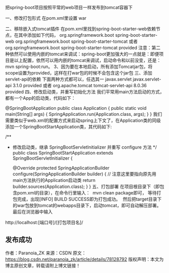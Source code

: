把spring-boot项目按照平常的web项目一样发布到tomcat容器下

一、修改打包形式
在pom.xml里设置 <packaging>war</packaging>

二、移除嵌入式tomcat插件
在pom.xml里找到spring-boot-starter-web依赖节点，在其中添加如下代码，
<dependency>
    <groupId>org.springframework.boot</groupId>
    <artifactId>spring-boot-starter-web</artifactId>
    <!-- 移除嵌入式tomcat插件 -->
    <exclusions>
        <exclusion>
            <groupId>org.springframework.boot</groupId>
            <artifactId>spring-boot-starter-tomcat</artifactId>
        </exclusion>
    </exclusions>
</dependency>
或者
<dependency>
        <groupId>org.springframework.boot</groupId>
        <artifactId>spring-boot-starter-tomcat</artifactId>
        <scope>provided</scope>
</dependency>
注意：第二种依然可以使用内嵌的tomcat来调试：spring-boot更加强大的一点就是：即便项目是以上配置，依然可以用内嵌的tomcat来调试，启动命令和以前没变，还是：mvn spring-boot:run。
3、因为要在本地启动，所有添加Tomcatjar包，将scope设置为provided，这样在打war包的时候不会包含这个jar包
三、添加servlet-api的依赖
下面两种方式都可以，任选其一
<dependency>
    <groupId>javax.servlet</groupId>
    <artifactId>javax.servlet-api</artifactId>
    <version>3.1.0</version>
    <scope>provided</scope>
</dependency>
或者
<dependency>
    <groupId>org.apache.tomcat</groupId>
    <artifactId>tomcat-servlet-api</artifactId>
    <version>8.0.36</version>
    <scope>provided</scope>
</dependency>
四、修改启动类，并重写初始化方法
我们平常用main方法启动的方式，都有一个App的启动类，代码如下：

@SpringBootApplication
public class Application {
    public static void main(String[] args) {
        SpringApplication.run(Application.class, args);
    }
}
我们需要类似于web.xml的配置方式来启动spring上下文了，在Application类的同级添加一个SpringBootStartApplication类，其代码如下:

/**
 * 修改启动类，继承 SpringBootServletInitializer 并重写 configure 方法
 */
public class SpringBootStartApplication extends SpringBootServletInitializer {
 
    @Override
    protected SpringApplicationBuilder configure(SpringApplicationBuilder builder) {
        // 注意这里要指向原先用main方法执行的Application启动类
        return builder.sources(Application.class);
    }
}
五、打包部署
在项目根目录下（即包含pom.xml的目录），在命令行里输入： 
mvn clean package即可， 等待打包完成，出现[INFO] BUILD SUCCESS即为打包成功。 
然后把target目录下的war包放到tomcat的webapps目录下，启动tomcat，即可自动解压部署。 
最后在浏览器中输入

http://localhost:[端口号]/[打包项目名]/

发布成功
--------------------- 
作者：Paranoia_ZK 
来源：CSDN 
原文：https://blog.csdn.net/paranoia_zk/article/details/78128792 
版权声明：本文为博主原创文章，转载请附上博文链接！
